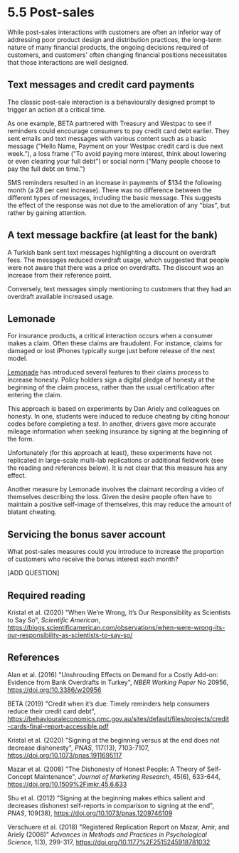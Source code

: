# 5.5 Post-sales

While post-sales interactions with customers are often an inferior way of addressing poor product design and distribution practices, the long-term nature of many financial products, the ongoing decisions required of customers, and customers' often changing financial positions necessitates that those interactions are well designed.

## Text messages and credit card payments

The classic post-sale interaction is a behaviourally designed prompt to trigger an action at a critical time.

As one example, BETA partnered with Treasury and Westpac to see if reminders could encourage consumers to pay credit card debt earlier. They sent emails and text messages with various content such as a basic message ("Hello Name, Payment on your Westpac credit card is due next week.”), a loss frame ("To avoid paying more interest, think about lowering or even clearing your full debt") or social norm ("Many people choose to pay the full debt on time.")

SMS reminders resulted in an increase in payments of $134 the following month (a 28 per cent increase). There was no difference between the different types of messages, including the basic message. This suggests the effect of the response was not due to the amelioration of any "bias", but rather by gaining attention.

## A text message backfire (at least for the bank)

A Turkish bank sent text messages highlighting a discount on overdraft fees. The messages reduced overdraft usage, which suggested that people were not aware that there was a price on overdrafts. The discount was an increase from their reference point.

Conversely, text messages simply mentioning to customers that they had an overdraft available increased usage.

## Lemonade

For insurance products, a critical interaction occurs when a consumer makes a claim. Often these claims are fraudulent. For instance, claims for damaged or lost iPhones typically surge just before release of the next model.

[Lemonade](https://www.lemonade.com/) has introduced several features to their claims process to increase honesty. Policy holders sign a digital pledge of honesty at the beginning of the claim process, rather than the usual certification after entering the claim.

This approach is based on experiments by Dan Ariely and colleagues on honesty. In one, students were induced to reduce cheating by citing honour codes before completing a test. In another, drivers gave more accurate mileage information when seeking insurance by signing at the beginning of the form.

Unfortunately (for this approach at least), these experiments have not replicated in large-scale multi-lab replications or additional fieldwork (see the reading and references below). It is not clear that this measure has any effect.

Another measure by Lemonade involves the claimant recording a video of themselves describing the loss. Given the desire people often have to maintain a positive self-image of themselves, this may reduce the amount of blatant cheating.

## Servicing the bonus saver account

What post-sales measures could you introduce to increase the proportion of customers who receive the bonus interest each month?

[ADD QUESTION]

## Required reading

Kristal et al. (2020) "When We’re Wrong, It’s Our Responsibility as Scientists to Say So", *Scientific American*, https://blogs.scientificamerican.com/observations/when-were-wrong-its-our-responsibility-as-scientists-to-say-so/

## References

Alan et al. (2016) "Unshrouding Effects on Demand for a Costly Add-on: Evidence from Bank Overdrafts in Turkey", *NBER Working Paper* No 20956, https://doi.org/10.3386/w20956

BETA (2019) "Credit when it’s due: Timely reminders help consumers reduce their credit card debt", https://behaviouraleconomics.pmc.gov.au/sites/default/files/projects/credit-cards-final-report-accessible.pdf

Kristal et al. (2020) "Signing at the beginning versus at the end does not decrease dishonesty", *PNAS*, 117(13), 7103-7107, https://doi.org/10.1073/pnas.1911695117

Mazar et al. (2008) "The Dishonesty of Honest People: A Theory of Self-Concept Maintenance", *Journal of Marketing Research*, 45(6), 633-644, https://doi.org/10.1509%2Fjmkr.45.6.633

Shu et al. (2012) "Signing at the beginning makes ethics salient and decreases dishonest self-reports in comparison to signing at the end", *PNAS*, 109(38), https://doi.org/10.1073/pnas.1209746109

Verschuere et al. (2018) "Registered Replication Report on Mazar, Amir, and Ariely (2008)" *Advances in Methods and Practices in Psychological Science*, 1(3), 299-317, https://doi.org/10.1177%2F2515245918781032
